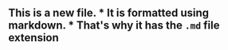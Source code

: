 ## This is a new file. * It is formatted using markdown. * That's why it has the `.md` file extension
